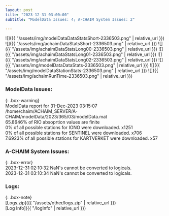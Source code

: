 ```yaml
---
layout: post
title: "2023-12-31 03:00:00"
subtitle: "ModelData Issues: 4; A-CHAIM System Issues: 2"

---
```


![]({{ "/assets/img/modelDataDataStatsShort-2336503.png" | relative_url }})
![]({{ "/assets/img/achaimDataStatsShort-2336503.png" | relative_url }})
![]({{ "/assets/img/achaimDataStatsLong00-2336503.png" | relative_url }})
![]({{ "/assets/img/achaimDataStatsLong01-2336503.png" | relative_url }})
![]({{ "/assets/img/achaimDataStatsLong02-2336503.png" | relative_url }})
![]({{ "/assets/img/modelDataDataStats-2336503.png" | relative_url }})
![]({{ "/assets/img/modelDataStationStats-2336503.png" | relative_url }})
![]({{ "/assets/img/achaimRunTime-2336503.png" | relative_url }})


### ModelData Issues:  
  
{: .box-warning}  
 ModelData report for 31-Dec-2023 03:15:07   
 /home/chaim/ACHAIM_SERVER/A-CHAIM/modelData/2023/365/03/modelData.mat   
 65.8646% of RIO absoprtion values are finite   
 0% of all possible stations for IONO were downloaded. x1251   
 0% of all possible stations for SENTINEL were downloaded. x706   
 7.6923% of all possible stations for KARTVERKET were downloaded. x57   
  
### A-CHAIM System Issues:  
  
{: .box-error}  
2023-12-31 02:10:32 NaN's cannot be converted to logicals.  
2023-12-31 03:10:34 NaN's cannot be converted to logicals.  

### Logs:  
  
{: .box-note}  
[Logs.zip]({{ "/assets/other/logs.zip" | relative_url }})  
[Log Info]({{ "/logInfo" | relative_url }})  
